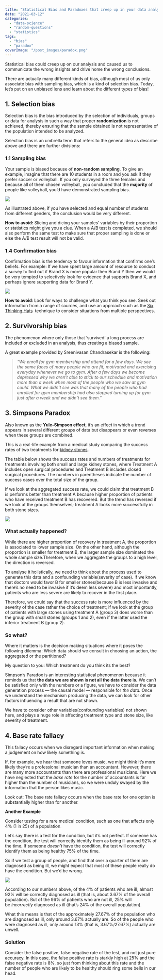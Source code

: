 ```yaml
---
title: "Statistical Bias and Paradoxes that creep​ up in your data analysis"
date: "2021-03-12"
categories: 
  - "data-science"
  - "random-questions"
  - "statistics"
tags: 
  - "bias"
  - "paradox"
coverImage: "/post_images/paradox.png"
---
```


Statistical bias could creep up on our analysis and caused us to communicate the wrong insights and drive home the wrong conclusions.

There are actually many different kinds of bias, although most of us only associate bias with sampling bias, which is a kind of selection bias. Today, let’s put on an unbiased lens and learn about the different types of bias!

## 1\. Selection bias

Selection bias is the bias introduced by the selection of individuals, groups or data for analysis in such a way that proper **randomization** is not achieved, thereby ensuring that the sample obtained is not representative of the population intended to be analyzed.

Selection bias is an umbrella term that refers to the general idea as describe above and there are further divisions:

### 1.1 Sampling bias

Your sample is biased because of **non-random sampling**. To give an example, imagine that there are 10 students in a room and you ask if they prefer soccer or volleyball. If you only surveyed the three females and because all of them chosen volleyball, you concluded that the **majority** of people like volleyball, you’d have demonstrated sampling bias.

![](/post_images/sampling_bias.jpg)

As illustrated above, if you have selected and equal number of students from different genders, the conclusion would be very different.

**How to avoid:** Slicing and dicing your samples' variables by their proportion or statistics might give you a clue. When a A/B test is completed, we should also perform the same test to make sure that proper sampling is done or else the A/B test result will not be valid.

### 1.4 Confirmation bias

Confirmation bias is the tendency to favour information that confirms one’s beliefs. For example: If we have spent large amount of resource to conduct a survey to find out if Brand X is more popular then Brand Y then we would be very tempted to selectively look for evidence that supports Brand X, and perhaps ignore supporting data for Brand Y.

![](/post_images/1DpWsgJTRvs1WUNsUdtUJdg.png)

**How to avoid**: Look for ways to challenge what you think you see. Seek out information from a range of sources, and use an approach such as the [Six Thinking Hats](https://www.mindtools.com/pages/article/newTED_07.htm)  technique to consider situations from multiple perspectives.

## 2\. Survivorship bias

The phenomenon where only those that ‘survived’ a long process are included or excluded in an analysis, thus creating a biased sample.

A great example provided by Sreenivasan Chandrasekar is the following:

> _“We enroll for gym membership and attend for a few days. We see the same faces of many people who are fit, motivated and exercising everyday whenever we go to gym. After a few days we become depressed why we aren’t able to stick to our schedule and motivation more than a week when most of the people who we saw at gym could. What we didn’t see was that many of the people who had enrolled for gym membership had also stopped turning up for gym just after a week and we didn’t see them.”_

## 3\. Simpsons Paradox

Also known as the **Yule-Simpson effect**, it’s an effect in which a trend appears in several different groups of data but disappears or even reverses when these groups are combined.

This is a real-life example from a medical study comparing the success rates of two treatments for [kidney stones](https://en.wikipedia.org/wiki/Kidney_stone).

The table below shows the success rates and numbers of treatments for treatments involving both small and large kidney stones, where Treatment A includes open surgical procedures and Treatment B includes closed surgical procedures. The numbers in parentheses indicate the number of success cases over the total size of the group.

If we look at the aggregated success rate, we could claim that treatment B is performs better than treatment A because higher proportion of patients who have received treatment B has recovered. But the trend has reversed if we look at the groups themselves; treatment A looks more successfully in both stone sizes.

![](/post_images/1IfVjfdGD7RPwLDC6WzT9Uw.png)

### What actually happened?

While there are higher proportion of recovery in treatment A, the proportion is associated to lower sample size. On the other hand, although the proportion is smaller for treatment B, the larger sample size dominated the whole sample size.Therefore, when we aggregate the groups to a high level, the direction is reversed.

To analyse it holistically, we need to think about the process used to generate this data and a confounding variable(severity of case). If we know that doctors would favor B for smaller stones(because B is less invasive and there’s no need to be invasive if it’s deem less severe) and most importantly, patients who are less severe are likely to recover in the first place.

Therefore, we could say that the success rate is more influenced by the severity of the case rather the choice of treatment; if we look at the group of patients with large stones using treatment A (group 3) does worse than the group with small stones (groups 1 and 2), even if the latter used the inferior treatment B (group 2).

### So what?

Where it matters is the decision making situations where it poses the following dilemma: Which data should we consult in choosing an action, the aggregated or the partitioned?

My question to you: Which treatment do you think its the best?

Simpson’s Paradox is an interesting statistical phenomenon because it reminds us that **the data we are shown is not all the data there is.** We can’t be satisfied only with the numbers or a figure, we have to consider the data generation process — the causal model — responsible for _the data._ Once we understand the mechanism producing the data, we can look for other factors influencing a result that are not shown.

We have to consider other variables(confounding variables) not shown here, and plays a huge role in affecting treatment type and stone size, like severity of treatment.

## 4\. Base rate fallacy

This fallacy occurs when we disregard important information when making a judgement on how likely something is. 

If, for example, we hear that someone loves music, we might think it’s more likely they’re a professional musician than an accountant. However, there are many more accountants than there are professional musicians. Here we have neglected that the _base rate_ for the number of accountants is far higher than the number of musicians, so we were unduly swayed by the information that the person likes music.

Look out: The base rate fallacy occurs when the base rate for one option is substantially higher than for another.

**Another Example**

Consider testing for a rare medical condition, such as one that affects only 4% (1 in 25) of a population.

Let’s say there is a test for the condition, but it’s not perfect. If someone has the condition, the test will correctly identify them as being ill around 92% of the time. If someone _doesn’t_ have the condition, the test will correctly identify them as being healthy 75% of the time.

So if we test a group of people, and find that over a quarter of them are diagnosed as being ill, we might expect that most of these people really do have the condition. But we’d be wrong.

![](/post_images/base_rate_fallacy-1024x557.png)

According to our numbers above, of the 4% of patients who are ill, almost 92% will be correctly diagnosed as ill (that is, about 3.67% of the overall population). But of the 96% of patients who are not ill, 25% will be _incorrectly_ diagnosed as ill (that’s 24% of the overall population).

What this means is that of the approximately 27.67% of the population who are diagnosed as ill, only around 3.67% actually are. So of the people who were diagnosed as ill, only around 13% (that is, 3.67%/27.67%) actually are unwell.

### Solution

Consider the false positive, false negative rate of the test, and not just pure accuracy. In this case, the false positive rate is starkly high at 25% and the false negative rate is 8%, so just from thinking about this rate and the number of people who are likely to be healthy should ring some bells in our head.
